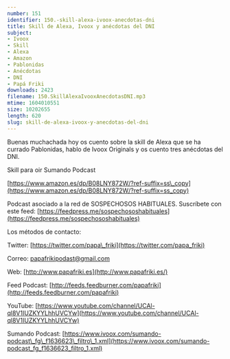 ```yaml
---
number: 151
identifier: 150.-skill-alexa-ivoox-anecdotas-dni
title: Skill de Alexa, Ivoox y anécdotas del DNI
subject:
- Ivoox
- Skill
- Alexa
- Amazon
- Pablonidas
- Anécdotas
- DNI
- Papá Friki
downloads: 2423
filename: 150.SkillAlexaIvooxAnecdotasDNI.mp3
mtime: 1604010551
size: 10202655
length: 620
slug: skill-de-alexa-ivoox-y-anecdotas-del-dni
---
```

Buenas muchachada hoy os cuento sobre la skill de Alexa que se ha currado Pablonidas, hablo de Ivoox Originals y os cuento tres anécdotas del DNI.  

Skill para oir Sumando Podcast

[https://www.amazon.es/dp/B08LNY872W/?ref-suffix=ss\_copy](https://www.amazon.es/dp/B08LNY872W/?ref-suffix=ss_copy)  

Podcast asociado a la red de SOSPECHOSOS HABITUALES. Suscríbete con este feed: [https://feedpress.me/sospechososhabituales](https://feedpress.me/sospechososhabituales)  

Los métodos de contacto:  

Twitter: [https://twitter.com/papa\_friki](https://twitter.com/papa_friki)

Correo: [papafrikipodast@gmail.com](https://archive.org/details/papafrikipodast@gmail.com)

Web: [http://www.papafriki.es](http://www.papafriki.es/)

Feed Podcast: [http://feeds.feedburner.com/papafriki](http://feeds.feedburner.com/papafriki)

YouTube: [https://www.youtube.com/channel/UCAl-ql8V1IUZKYYLhhUVCYw](https://www.youtube.com/channel/UCAl-ql8V1IUZKYYLhhUVCYw)  

Sumando Podcast: [https://www.ivoox.com/sumando-podcast\_fg\_f1636623\_filtro\_1.xml](https://www.ivoox.com/sumando-podcast_fg_f1636623_filtro_1.xml)